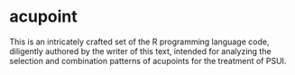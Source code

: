 # acupoint
This is an intricately crafted set of the R programming language code, diligently authored by the writer of this text, intended for analyzing the selection and combination patterns of acupoints for the treatment of PSUI.
